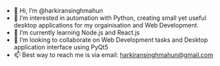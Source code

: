- 👋 Hi, I’m @harkiransinghmahun
- 👀 I’m interested in automation with Python, creating small yet useful desktop applications for my orgainisation and Web Development. 
- 🌱 I’m currently learning Node.js and React.js
- 💞️ I’m looking to collaborate on Web Development tasks and Desktop application interface using PyQt5
- 📫 Best way to reach me is via email: harkiransinghmahun@gmail.com

<!---
harkiransinghmahun/harkiransinghmahun is a ✨ special ✨ repository because its `README.md` (this file) appears on your GitHub profile.
You can click the Preview link to take a look at your changes.
--->
